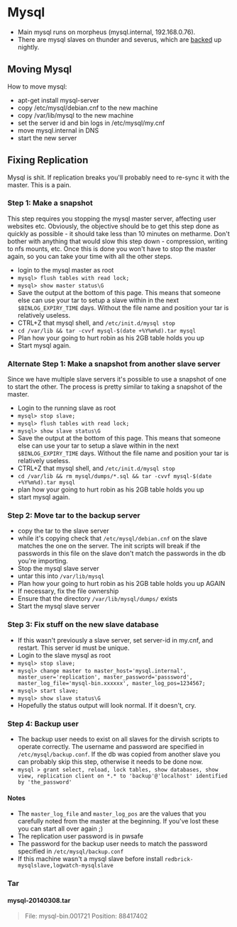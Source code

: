 # Mysql

* Main mysql runs on morpheus (mysql.internal, 192.168.0.76).
* There are mysql slaves on thunder and severus, which are [backed](/legacy/procedures/dirvish) up nightly.

## Moving Mysql

How to move mysql:

* apt-get install mysql-server
* copy /etc/mysql/debian.cnf to the new machine
* copy /var/lib/mysql to the new machine
* set the server id and bin logs in /etc/mysql/my.cnf
* move mysql.internal in DNS
* start the new server

## Fixing Replication

Mysql is shit. If replication breaks you'll probably need to re-sync it with the master. This is a pain.

### Step 1: Make a snapshot

This step requires you stopping the mysql master server, affecting user websites etc. Obviously, the
objective should be to get this step done as quickly as possible - it should take less than 10
minutes on metharme. Don't bother with anything that would slow this step down - compression,
writing to nfs mounts, etc. Once this is done you won't have to stop the master again, so you can
take your time with all the other steps.

* login to the mysql master as root
* `mysql> flush tables with read lock;`
* `mysql> show master status\G`
* Save the output at the bottom of this page. This means that someone else can use your tar to setup
  a slave within in the next `$BINLOG_EXPIRY_TIME` days. Without the file name and position your tar
  is relatively useless.
* CTRL+Z that mysql shell, and `/etc/init.d/mysql stop`
* `cd /var/lib && tar -cvvf mysql-$(date +%Y%m%d).tar mysql`
* Plan how your going to hurt robin as his 2GB table holds you up
* Start mysql again.

### Alternate Step 1: Make a snapshot from another slave server

Since we have multiple slave servers it's possible to use a snapshot of one to start the other. The
process is pretty similar to taking a snapshot of the master.

* Login to the running slave as root
* `mysql> stop slave;`
* `mysql> flush tables with read lock;`
* `mysql> show slave status\G`
* Save the output at the bottom of this page. This means that someone else can use your tar to setup
  a slave within in the next `$BINLOG_EXPIRY_TIME` days. Without the file name and position your tar
  is relatively useless.
* CTRL+Z that mysql shell, and `/etc/init.d/mysql stop`
* `cd /var/lib && rm mysql/dumps/*.sql && tar -cvvf mysql-$(date +%Y%m%d).tar mysql`
* plan how your going to hurt robin as his 2GB table holds you up
* start mysql again.

### Step 2: Move tar to the backup server

* copy the tar to the slave server
* while it's copying check that `/etc/mysql/debian.cnf` on the slave matches the one on the server.
  The init scripts will break if the passwords in this file on the slave don't match the passwords
  in the db you're importing.
* Stop the mysql slave server
* untar this into `/var/lib/mysql`
* Plan how your going to hurt robin as his 2GB table holds you up AGAIN
* If necessary, fix the file ownership
* Ensure that the directory `/var/lib/mysql/dumps/` exists
* Start the mysql slave server

### Step 3: Fix stuff on the new slave database

* If this wasn't previously a slave server, set server-id in my.cnf, and restart. This server id
  must be unique.
* Login to the slave mysql as root
* `mysql> stop slave;`
* `mysql> change master to master_host='mysql.internal', master_user='replication',
  master_password='passsword', master_log_file='mysql-bin.xxxxxx', master_log_pos=1234567;`
* `mysql> start slave;`
* `mysql> show slave status\G`
* Hopefully the status output will look normal. If it doesn't, cry.

### Step 4: Backup user

* The backup user needs to exist on all slaves for the dirvish scripts to operate correctly. The
  username and password are specified in `/etc/mysql/backup.conf`. If the db was copied from another
  slave you can probably skip this step, otherwise it needs to be done now.
* `mysql > grant select, reload, lock tables, show databases, show view, replication client on *.*
  to 'backup'@'localhost' identified by 'the_password' `

#### Notes

* The `master_log_file` and `master_log_pos` are the values that you carefully noted from the master
  at the beginning. If you've lost these you can start all over again ;)
* The replication user password is in pwsafe
* The password for the backup user needs to match the password specified in `/etc/mysql/backup.conf`
* If this machine wasn't a mysql slave before install `redbrick-mysqlslave,logwatch-mysqlslave`

### Tar

#### mysql-20140308.tar

> File: mysql-bin.001721
> Position: 88417402
